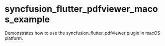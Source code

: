 # syncfusion_flutter_pdfviewer_macos_example

Demonstrates how to use the syncfusion_flutter_pdfviewer plugin in macOS platform.
